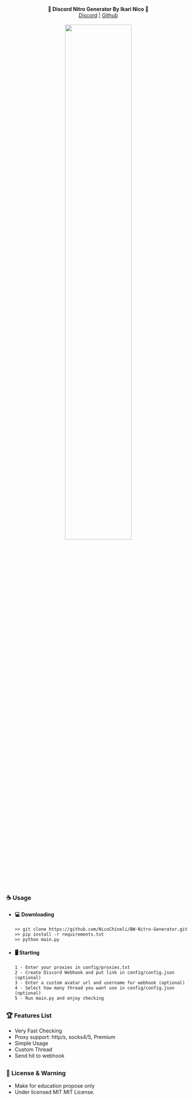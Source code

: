 <p align='center'>
  <b>🦊 Discord Nitro Generator By Ikari Nico 🦊</b><br>  
  <a href="https://dsc.gg/bloxwild">Discord</a> |
  <a href="https://github.com/NicoChineli">Github</a><br><br>
  <img src="https://media.discordapp.net/attachments/1052271566689407077/1054841333891735573/BloxWilds.png?width=1365&height=612" style="width: 60%">
</p>

##  


### ☕ Usage  
- #### 💻 Downloading
     ```
    >> git clone https://github.com/NicoChineli/BW-Nitro-Generator.git
    >> pip install -r requirements.txt
    >> python main.py
    ```
- #### 🖥️ Starting
      1 - Enter your proxies in config/proxies.txt
      2 - Create Discord Webhook and put link in config/config.json (optional)
      3 - Enter a custom avatar url and username for webhook (optional)
      4 - Select how many thread you want use in config/config.json (optional)
      5 - Run main.py and enjoy checking

##  

### 🏆 Features List
- Very Fast Checking
- Proxy support: http/s, socks4/5, Premium
- Simple Usage
- Custom Thread
- Send hit to webhook

##   

##  

### 📜 License & Warning
- Make for education propose only
- Under licensed MIT MIT License.

##  

<p align="center">
